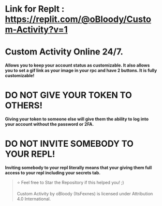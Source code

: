 # Link for Replt : https://replit.com/@oBloody/Custom-Activity?v=1

# Custom Activity Online 24/7.
**Allows you to keep your account status as customizable. It also allows you to set a gif link as your image in your rpc and have 2 buttons. It is fully customizable!**

# DO NOT GIVE YOUR TOKEN TO OTHERS!
**Giving your token to someone else will give them the ability to log into your account without the password or 2FA.**

# DO NOT INVITE SOMEBODY TO YOUR REPL!
**Inviting somebody to your repl literally means that your giving them full access to your repl including your secrets tab.**

> ⭐ Feel free to Star the Repository if this helped you! ;)
>
> Custom Activity by oBloody (ItsFexnes) is licensed under Attribution 4.0 International.
